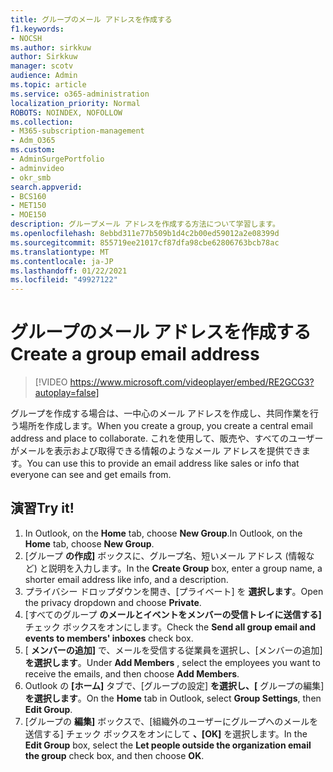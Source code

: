 ```yaml
---
title: グループのメール アドレスを作成する
f1.keywords:
- NOCSH
ms.author: sirkkuw
author: Sirkkuw
manager: scotv
audience: Admin
ms.topic: article
ms.service: o365-administration
localization_priority: Normal
ROBOTS: NOINDEX, NOFOLLOW
ms.collection:
- M365-subscription-management
- Adm_O365
ms.custom:
- AdminSurgePortfolio
- adminvideo
- okr_smb
search.appverid:
- BCS160
- MET150
- MOE150
description: グループメール アドレスを作成する方法について学習します。
ms.openlocfilehash: 8ebbd311e77b509b1d4c2b00ed59012a2e08399d
ms.sourcegitcommit: 855719ee21017cf87dfa98cbe62806763bcb78ac
ms.translationtype: MT
ms.contentlocale: ja-JP
ms.lasthandoff: 01/22/2021
ms.locfileid: "49927122"
---
```

# <a name="create-a-group-email-address"></a><span data-ttu-id="fd002-103">グループのメール アドレスを作成する</span><span class="sxs-lookup"><span data-stu-id="fd002-103">Create a group email address</span></span>

> [!VIDEO https://www.microsoft.com/videoplayer/embed/RE2GCG3?autoplay=false]

<span data-ttu-id="fd002-104">グループを作成する場合は、一中心のメール アドレスを作成し、共同作業を行う場所を作成します。</span><span class="sxs-lookup"><span data-stu-id="fd002-104">When you create a group, you create a central email address and place to collaborate.</span></span> <span data-ttu-id="fd002-105">これを使用して、販売や、すべてのユーザーがメールを表示および取得できる情報のようなメール アドレスを提供できます。</span><span class="sxs-lookup"><span data-stu-id="fd002-105">You can use this to provide an email address like sales or info that everyone can see and get emails from.</span></span>

## <a name="try-it"></a><span data-ttu-id="fd002-106">演習</span><span class="sxs-lookup"><span data-stu-id="fd002-106">Try it!</span></span>

1. <span data-ttu-id="fd002-107">In Outlook, on the  **Home** tab, choose  **New Group**.</span><span class="sxs-lookup"><span data-stu-id="fd002-107">In Outlook, on the  **Home** tab, choose  **New Group**.</span></span>
2. <span data-ttu-id="fd002-108">[グループ  **の作成]**  ボックスに、グループ名、短いメール アドレス (情報など) と説明を入力します。</span><span class="sxs-lookup"><span data-stu-id="fd002-108">In the  **Create Group**  box, enter a group name, a shorter email address like info, and a description.</span></span>
3. <span data-ttu-id="fd002-109">プライバシー ドロップダウンを開き、[プライベート] を  **選択します**。</span><span class="sxs-lookup"><span data-stu-id="fd002-109">Open the privacy dropdown and choose  **Private**.</span></span>
4. <span data-ttu-id="fd002-110">[すべてのグループ  **のメールとイベントをメンバーの受信トレイに送信する]**  チェック ボックスをオンにします。</span><span class="sxs-lookup"><span data-stu-id="fd002-110">Check the  **Send all group email and events to members' inboxes**  check box.</span></span>
5. <span data-ttu-id="fd002-111">[  **メンバーの追加]** で、メールを受信する従業員を選択し、[メンバーの追加]  **を選択します**。</span><span class="sxs-lookup"><span data-stu-id="fd002-111">Under  **Add Members** , select the employees you want to receive the emails, and then choose  **Add Members**.</span></span>
6. <span data-ttu-id="fd002-112">Outlook の  **[ホーム]**  タブで、[グループの設定]  **を選択し、[** グループの編集] **を選択します**。</span><span class="sxs-lookup"><span data-stu-id="fd002-112">On the  **Home**  tab in Outlook, select  **Group Settings**, then **Edit Group**.</span></span>
7. <span data-ttu-id="fd002-113">[グループの **編集]** ボックスで、[組織外のユーザーにグループへのメールを送信する] チェック ボックスをオンにして **、[OK]** を選択します。</span><span class="sxs-lookup"><span data-stu-id="fd002-113">In the  **Edit Group**  box, select the  **Let people outside the organization email the group**  check box, and then choose  **OK**.</span></span>